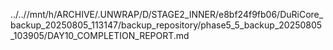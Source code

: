 ../..//mnt/h/ARCHIVE/.UNWRAP/D/STAGE2_INNER/e8bf24f9fb06/DuRiCore_backup_20250805_113147/backup_repository/phase5_5_backup_20250805_103905/DAY10_COMPLETION_REPORT.md